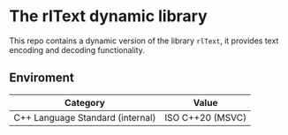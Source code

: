 # The rlText dynamic library

This repo contains a dynamic version of the library `rlText`, it provides text encoding and decoding functionality.


## Enviroment

| Category                         | Value                     |
|----------------------------------|---------------------------|
| C++ Language Standard (internal) | ISO C++20 (MSVC)          |
